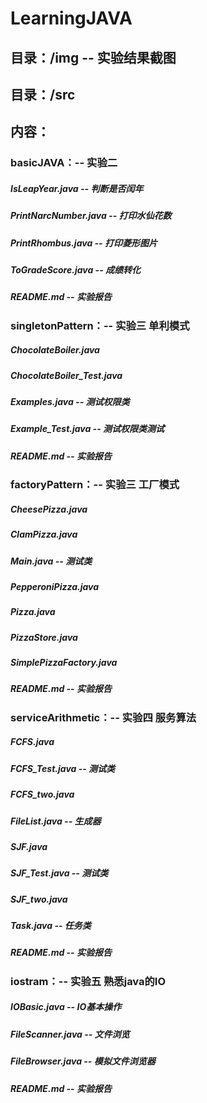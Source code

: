 # LearningJAVA 
## 目录：/img -- 实验结果截图
## 目录：/src  
## 内容：  
### basicJAVA：-- 实验二  
##### IsLeapYear.java -- 判断是否闰年  
##### PrintNarcNumber.java -- 打印水仙花数
##### PrintRhombus.java -- 打印菱形图片 
##### ToGradeScore.java -- 成绩转化  
##### README.md -- 实验报告
  
### singletonPattern：-- 实验三 单利模式  
##### ChocolateBoiler.java  
##### ChocolateBoiler_Test.java 
##### Examples.java -- 测试权限类 
##### Example_Test.java -- 测试权限类测试   
##### README.md -- 实验报告

### factoryPattern：-- 实验三 工厂模式  
##### CheesePizza.java  
##### ClamPizza.java   
##### Main.java -- 测试类  
##### PepperoniPizza.java   
##### Pizza.java  
##### PizzaStore.java   
##### SimplePizzaFactory.java   
##### README.md -- 实验报告  

### serviceArithmetic：-- 实验四 服务算法  
##### FCFS.java  
##### FCFS_Test.java -- 测试类   
##### FCFS_two.java  
##### FileList.java -- 生成器  
##### SJF.java  
##### SJF_Test.java -- 测试类  
##### SJF_two.java  
##### Task.java -- 任务类  
##### README.md -- 实验报告  
  
### iostram：-- 实验五 熟悉java的IO  
##### IOBasic.java -- IO基本操作 
##### FileScanner.java -- 文件浏览   
##### FileBrowser.java -- 模拟文件浏览器   
##### README.md -- 实验报告
